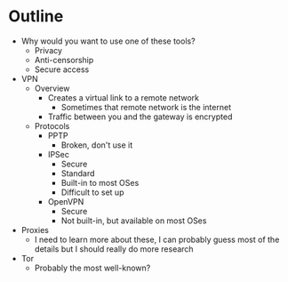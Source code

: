 # Outline
* Why would you want to use one of these tools?
	* Privacy
	* Anti-censorship
	* Secure access
* VPN
	* Overview
		* Creates a virtual link to a remote network
			* Sometimes that remote network is the internet
		* Traffic between you and the gateway is encrypted
	* Protocols
		* PPTP
			* Broken, don't use it
		* IPSec
			* Secure
			* Standard
			* Built-in to most OSes
			* Difficult to set up
		* OpenVPN
			* Secure
			* Not built-in, but available on most OSes
* Proxies
	* I need to learn more about these, I can probably guess most of the details but I should really do more research
* Tor
	* Probably the most well-known?